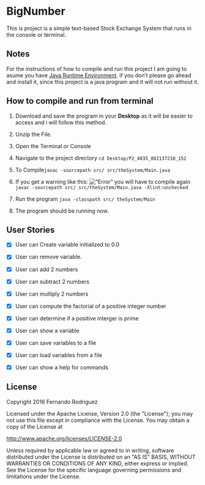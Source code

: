 # BigNumber

This is project is a simple text-based  Stock Exchange System that runs in the console or terminal.

## Notes

For the instructions of how to compile and run this project I am going to asume you have [Java Runtime Environment](http://www.oracle.com/technetwork/java/javase/downloads/jre8-downloads-2133155.html). if you don’t please go ahead and install it, since this project is a java program and it will not run without it.

## How to compile and run from terminal 

1. Download and save the program in your **Desktop** as it will be easier to access and i will follow this method.
2. Unzip the File.
3. Open the Terminal or Console 
4. Navigate to the project directory `cd Desktop/P2_4035_802137210_152`

5. To Compile`javac -sourcepath src/ src/theSystem/Main.java`
6. If you get a warning like this: <img src="http://i.imgur.com/02Gc0n0.png" title=“Error” /> you will have to compile again `javac -sourcepath src/ src/theSystem/Main.java -Xlint:unchecked`

7. Run the program `java -classpath src/ theSystem/Main`

8. The program should be running now.

## User Stories

- [x] User can Create variable initialized to 0.0
- [x] User can remove variable.
- [x] User can add 2 numbers
- [x] User can subtract 2 numbers
- [x] User can multiply 2 numbers
- [x] User can compute the factorial of a positive integer number
- [x] User can determine if a positive interger is prime
- [x] User can show a variable
- [x] User can save variables to a file
- [x] User can load variables from a file
- [x] User can show a help for commands


## License

Copyright 2016 Fernando Rodriguez

Licensed under the Apache License, Version 2.0 (the "License");
you may not use this file except in compliance with the License.
You may obtain a copy of the License at

http://www.apache.org/licenses/LICENSE-2.0

Unless required by applicable law or agreed to in writing, software
distributed under the License is distributed on an "AS IS" BASIS,
WITHOUT WARRANTIES OR CONDITIONS OF ANY KIND, either express or implied.
See the License for the specific language governing permissions and
limitations under the License.
